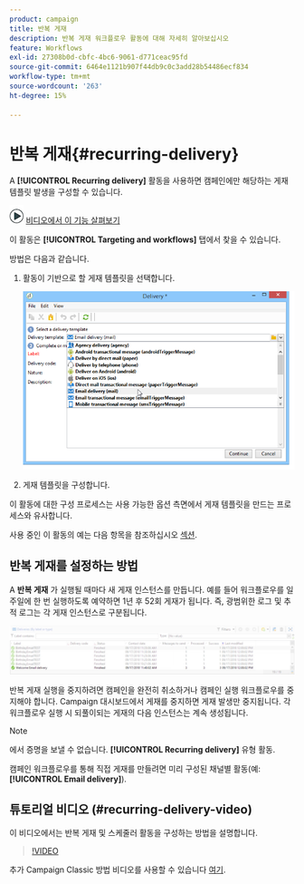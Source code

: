 ```yaml
---
product: campaign
title: 반복 게재
description: 반복 게재 워크플로우 활동에 대해 자세히 알아보십시오
feature: Workflows
exl-id: 27308b0d-cbfc-4bc6-9061-d771ceac95fd
source-git-commit: 6464e1121b907f44db9c0c3add28b54486ecf834
workflow-type: tm+mt
source-wordcount: '263'
ht-degree: 15%

---
```


# 반복 게재{#recurring-delivery}



A **[!UICONTROL Recurring delivery]** 활동을 사용하면 캠페인에만 해당하는 게재 템플릿 발생을 구성할 수 있습니다.

![](assets/do-not-localize/how-to-video.png) [비디오에서 이 기능 살펴보기](#recurring-delivery-video)

이 활동은 **[!UICONTROL Targeting and workflows]** 탭에서 찾을 수 있습니다.

방법은 다음과 같습니다.

1. 활동이 기반으로 할 게재 템플릿을 선택합니다.

   ![](assets/recurring_delivery_001.png)

1. 게재 템플릿을 구성합니다.

이 활동에 대한 구성 프로세스는 사용 가능한 옵션 측면에서 게재 템플릿을 만드는 프로세스와 유사합니다.

사용 중인 이 활동의 예는 다음 항목을 참조하십시오 [섹션](send-a-birthday-email.md#creating-a-recurring-delivery-in-a-targeting-workflow).

## 반복 게재를 설정하는 방법

A **반복 게재** 가 실행될 때마다 새 게재 인스턴스를 만듭니다. 예를 들어 워크플로우를 일주일에 한 번 실행하도록 예약하면 1년 후 52회 게재가 됩니다. 즉, 광범위한 로그 및 추적 로그는 각 게재 인스턴스로 구분됩니다.

![반복 게재](assets/delivery_recurring.jpg)

반복 게재 실행을 중지하려면 캠페인을 완전히 취소하거나 캠페인 실행 워크플로우를 중지해야 합니다. Campaign 대시보드에서 게재를 중지하면 게재 발생만 중지됩니다. 각 워크플로우 실행 시 되풀이되는 게재의 다음 인스턴스는 계속 생성됩니다.

>[!NOTE]
>
>에서 증명을 보낼 수 없습니다. **[!UICONTROL Recurring delivery]** 유형 활동.
> 
>캠페인 워크플로우를 통해 직접 게재를 만들려면 미리 구성된 채널별 활동(예: **[!UICONTROL Email delivery]**).

## 튜토리얼 비디오 (#recurring-delivery-video)

이 비디오에서는 반복 게재 및 스케줄러 활동을 구성하는 방법을 설명합니다.

>[!VIDEO](https://video.tv.adobe.com/v/25040?quality=12)

추가 Campaign Classic 방법 비디오를 사용할 수 있습니다 [여기](https://experienceleague.adobe.com/docs/campaign-classic-learn/tutorials/overview.html?lang=ko).
